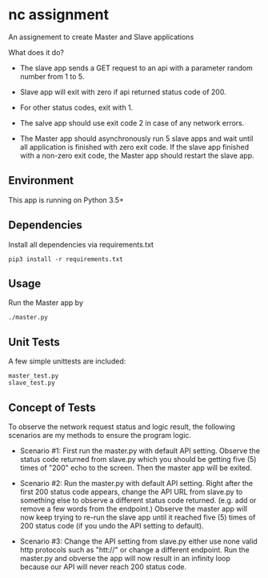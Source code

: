 # nc assignment

An assignement to create Master and Slave applications

What does it do?
 - The slave app sends a GET request to an api with a parameter random number from 1 to 5.

 - Slave app will exit with zero if api returned status code of 200.
 - For other status codes, exit with 1.
 - The salve app should use exit code 2 in case of any network errors.
 - The Master app should asynchronously run 5 slave apps and wait until all application is finished with zero exit code. If the slave app finished with a non-zero exit code, the Master app should restart the slave app.

## Environment
This app is running on Python 3.5+

## Dependencies
Install all dependencies via requirements.txt
    
    pip3 install -r requirements.txt


## Usage
Run the Master app by

    ./master.py

## Unit Tests
A few simple unittests are included:

    master_test.py
    slave_test.py

## Concept of Tests
To observe the network request status and logic result, the following scenarios are my methods to ensure the program logic.

 - Scenario #1: First run the master.py with default API setting. Observe the status code returned from slave.py which you should be getting five (5) times of "200" echo to the screen. Then the master app will be exited.

 - Scenario #2: Run the master.py with default API setting. Right after the first 200 status code appears, change the API URL from slave.py to something else to observe a different status code returned. (e.g. add or remove a few words from the endpoint.) Observe the master app will now keep trying to re-run the slave app until it reached five (5) times of 200 status code (if you undo the API setting to default).

 - Scenario #3: Change the API setting from slave.py either use none valid http protocols such as "htt://" or change a different endpoint. Run the master.py and obverse the app will now result in an infinity loop because our API will never reach 200 status code.